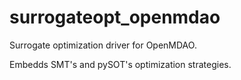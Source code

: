 # surrogateopt_openmdao

Surrogate optimization driver for OpenMDAO.

Embedds SMT's and pySOT's optimization strategies.
